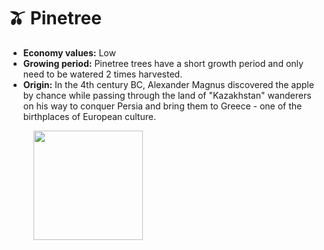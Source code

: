 # 🫒 Pinetree

* **Economy values:** Low
* **Growing period:** Pinetree trees have a short growth period and only need to be watered 2 times harvested.
* **Origin:** In the 4th century BC, Alexander Magnus discovered the apple by chance while passing through the land of "Kazakhstan" wanderers on his way to conquer Persia and bring them to Greece - one of the birthplaces of European culture.

<div>

<figure><img src="../.gitbook/assets/1.png" alt="" width="175"><figcaption></figcaption></figure>

 

<figure><img src="../.gitbook/assets/tree-mid-1.png" alt=""><figcaption></figcaption></figure>

 

<figure><img src="../.gitbook/assets/tree-1.png" alt=""><figcaption></figcaption></figure>

</div>
